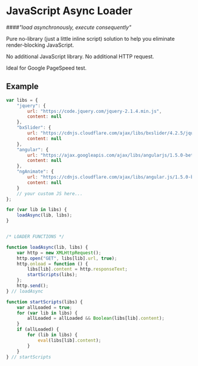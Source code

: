 # JavaScript Async Loader

####_"load asynchronously, execute consequently"_

Pure no-library (just a little inline script) solution to help you eliminate render-blocking JavaScript. 

No additional JavaScript library. No additional HTTP request.

Ideal for Google PageSpeed test.

## Example

```js
var libs = {
	"jquery": {
		url: "https://code.jquery.com/jquery-2.1.4.min.js",
		content: null
	},
	"bxSlider": {
		url: "https://cdnjs.cloudflare.com/ajax/libs/bxslider/4.2.5/jquery.bxslider.min.js",
		content: null
	},
	"angular": {
		url: "https://ajax.googleapis.com/ajax/libs/angularjs/1.5.0-beta.2/angular.min.js",
		content: null
	},
	"ngAnimate": {
		url: "https://cdnjs.cloudflare.com/ajax/libs/angular.js/1.5.0-beta.2/angular-animate.min.js",
		content: null
	}
	// your custom JS here...
};

for (var lib in libs) {
	loadAsync(lib, libs);
}


/* LOADER FUNCTIONS */

function loadAsync(lib, libs) {
	var http = new XMLHttpRequest();
	http.open("GET", libs[lib].url, true);
	http.onload = function () {
		libs[lib].content = http.responseText;
		startScripts(libs);
	};
	http.send();
} // loadAsync

function startScripts(libs) {
	var allLoaded = true;
	for (var lib in libs) {
		allLoaded = allLoaded && Boolean(libs[lib].content);
	}
	if (allLoaded) {
		for (lib in libs) {
			eval(libs[lib].content);
		}
	}
} // startScripts
```
